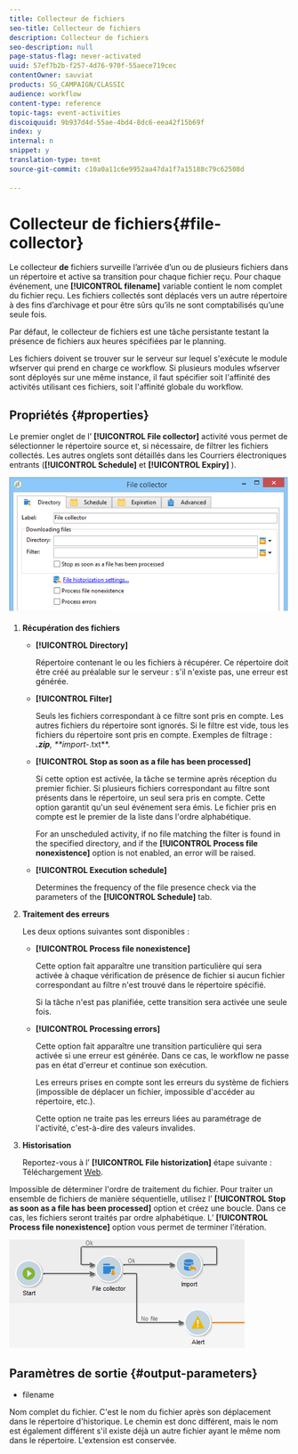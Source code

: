 ```yaml
---
title: Collecteur de fichiers
seo-title: Collecteur de fichiers
description: Collecteur de fichiers
seo-description: null
page-status-flag: never-activated
uuid: 57ef7b2b-f257-4d76-970f-55aece719cec
contentOwner: sauviat
products: SG_CAMPAIGN/CLASSIC
audience: workflow
content-type: reference
topic-tags: event-activities
discoiquuid: 9b937d4d-55ae-4bd4-8dc6-eea42f15b69f
index: y
internal: n
snippet: y
translation-type: tm+mt
source-git-commit: c10a0a11c6e9952aa47da1f7a15188c79c62508d

---
```



# Collecteur de fichiers{#file-collector}

Le collecteur **de** fichiers surveille l’arrivée d’un ou de plusieurs fichiers dans un répertoire et active sa transition pour chaque fichier reçu. Pour chaque événement, une **[!UICONTROL filename]** variable contient le nom complet du fichier reçu. Les fichiers collectés sont déplacés vers un autre répertoire à des fins d’archivage et pour être sûrs qu’ils ne sont comptabilisés qu’une seule fois.

Par défaut, le collecteur de fichiers est une tâche persistante testant la présence de fichiers aux heures spécifiées par le planning.

Les fichiers doivent se trouver sur le serveur sur lequel s&#39;exécute le module wfserver qui prend en charge ce workflow. Si plusieurs modules wfserver sont déployés sur une même instance, il faut spécifier soit l&#39;affinité des activités utilisant ces fichiers, soit l&#39;affinité globale du workflow.

## Propriétés {#properties}

Le premier onglet de l’ **[!UICONTROL File collector]** activité vous permet de sélectionner le répertoire source et, si nécessaire, de filtrer les fichiers collectés. Les autres onglets sont détaillés dans les Courriers électroniques [](../../workflow/using/inbound-emails.md) entrants (**[!UICONTROL Schedule]** et **[!UICONTROL Expiry]** ).

![](assets/file_collect_edit.png)

1. **Récupération des fichiers**

   * **[!UICONTROL Directory]**

      Répertoire contenant le ou les fichiers à récupérer. Ce répertoire doit être créé au préalable sur le serveur : s&#39;il n&#39;existe pas, une erreur est générée.

   * **[!UICONTROL Filter]**

      Seuls les fichiers correspondant à ce filtre sont pris en compte. Les autres fichiers du répertoire sont ignorés. Si le filtre est vide, tous les fichiers du répertoire sont pris en compte. Exemples de filtrage : ***.zip**, **import-*.txt**.

   * **[!UICONTROL Stop as soon as a file has been processed]**

      Si cette option est activée, la tâche se termine après réception du premier fichier. Si plusieurs fichiers correspondant au filtre sont présents dans le répertoire, un seul sera pris en compte. Cette option garantit qu&#39;un seul événement sera émis. Le fichier pris en compte est le premier de la liste dans l&#39;ordre alphabétique.

      For an unscheduled activity, if no file matching the filter is found in the specified directory, and if the **[!UICONTROL Process file nonexistence]** option is not enabled, an error will be raised.

   * **[!UICONTROL Execution schedule]**

      Determines the frequency of the file presence check via the parameters of the **[!UICONTROL Schedule]** tab.

1. **Traitement des erreurs**

   Les deux options suivantes sont disponibles :

   * **[!UICONTROL Process file nonexistence]**

      Cette option fait apparaître une transition particulière qui sera activée à chaque vérification de présence de fichier si aucun fichier correspondant au filtre n&#39;est trouvé dans le répertoire spécifié.

      Si la tâche n&#39;est pas planifiée, cette transition sera activée une seule fois.

   * **[!UICONTROL Processing errors]**

      Cette option fait apparaître une transition particulière qui sera activée si une erreur est générée. Dans ce cas, le workflow ne passe pas en état d&#39;erreur et continue son exécution.

      Les erreurs prises en compte sont les erreurs du système de fichiers (impossible de déplacer un fichier, impossible d&#39;accéder au répertoire, etc.).

      Cette option ne traite pas les erreurs liées au paramétrage de l&#39;activité, c&#39;est-à-dire des valeurs invalides.

1. **Historisation**

   Reportez-vous à l’ **[!UICONTROL File historization]** étape suivante : Téléchargement [Web](../../workflow/using/web-download.md).

Impossible de déterminer l&#39;ordre de traitement du fichier. Pour traiter un ensemble de fichiers de manière séquentielle, utilisez l’ **[!UICONTROL Stop as soon as a file has been processed]** option et créez une boucle. Dans ce cas, les fichiers seront traités par ordre alphabétique. L’ **[!UICONTROL Process file nonexistence]** option vous permet de terminer l’itération.

![](assets/file_collect_loop.png)

## Paramètres de sortie {#output-parameters}

* filename

Nom complet du fichier. C&#39;est le nom du fichier après son déplacement dans le répertoire d&#39;historique. Le chemin est donc différent, mais le nom est également différent s&#39;il existe déjà un autre fichier ayant le même nom dans le répertoire. L&#39;extension est conservée.
